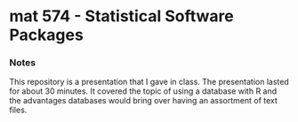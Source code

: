 # mat 574 - Statistical Software Packages
### Notes
This repository is a presentation that I gave in class. The presentation lasted for about 30 minutes. It covered the topic of using a database with R and the advantages databases would bring over having an assortment of text files.